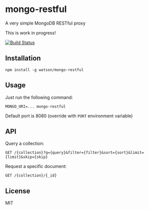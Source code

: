# mongo-restful

A very simple MongoDB RESTful proxy

This is work in progress!

[![Build Status](https://travis-ci.org/watson/mongo-restful.png)](https://travis-ci.org/watson/mongo-restful)

## Installation

```
npm install -g watson/mongo-restful
```

## Usage

Just run the following command:

```
MONGO_URI=... mongo-restful
```

Default port is 8080 (override with `PORT` environment variable)

## API

Query a collection:

```
GET /{collection}?q={query}&filter={filter}&sort={sort}&limit={limit}&skip={skip}
```

Request a specific document:

```
GET /{collection}/{_id}
```

## License

MIT
